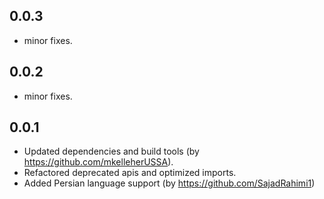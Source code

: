 
## 0.0.3

* minor fixes.
## 0.0.2

* minor fixes.
## 0.0.1

* Updated dependencies and build tools (by https://github.com/mkelleherUSSA).
* Refactored deprecated apis and optimized imports.
* Added Persian language support (by https://github.com/SajadRahimi1)
